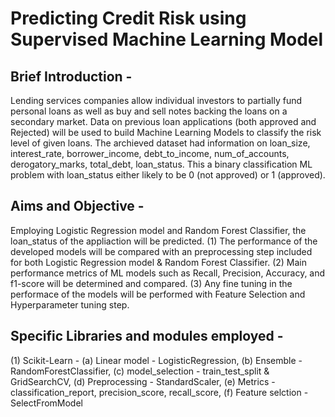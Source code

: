 
# Predicting Credit Risk using Supervised Machine Learning Model

## Brief Introduction -
Lending services companies allow individual investors to partially fund personal loans as well as buy and sell notes backing the loans on a secondary market. Data on previous loan applications (both approved and Rejected) will be used to build Machine Learning Models to classify the risk level of given loans. The archieved dataset had information on loan_size,	interest_rate,	borrower_income,	debt_to_income,	num_of_accounts,	derogatory_marks,	total_debt,	loan_status. This a binary classification ML problem with loan_status either likely to be 0 (not approved) or 1 (approved).

## Aims and Objective -
Employing Logistic Regression model and Random Forest Classifier, the loan_status of the appliaction will be predicted. 
  (1) The performance of the developed models will be compared with an preprocessing step included for both Logistic Regression model & Random Forest
      Classifier.
  (2) Main performance metrics of ML models such as Recall, Precision, Accuracy, and f1-score will be determined and compared.
  (3) Any fine tuning in the performace of the models will be performed with Feature Selection and Hyperparameter tuning step.
  
## Specific Libraries and modules employed - 
  (1) Scikit-Learn - 
      (a) Linear model - LogisticRegression, 
      (b) Ensemble - RandomForestClassifier,
      (c) model_selection - train_test_split & GridSearchCV,
      (d) Preprocessing - StandardScaler,
      (e) Metrics - classification_report, precision_score, recall_score,
      (f) Feature selction - SelectFromModel



 





